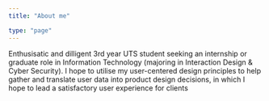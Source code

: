 ```yaml
---
title: "About me"

type: "page"
---
```


Enthusisatic and dilligent 3rd year UTS student seeking an internship or graduate role in Information Technology (majoring in Interaction Design & Cyber Security). I hope to utilise my user-centered design principles to help gather and translate user data into product design decisions, in which I hope to lead a satisfactory user experience for clients
